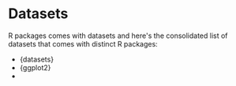 # Datasets
R packages comes with datasets and here's the consolidated list of datasets that comes with distinct R packages:
- {datasets}
- {ggplot2}
- 
